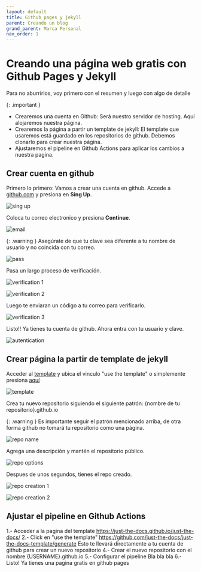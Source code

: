 ```yaml
---
layout: default
title: Github pages y jekyll
parent: Creando un blog
grand_parent: Marca Personal
nav_order: 1
---
```


# Creando una página web gratis con Github Pages y Jekyll
Para no aburrirlos, voy primero con el resumen y luego con algo de detalle

{: .important }
- Crearemos una cuenta en Github: Será nuestro servidor de hosting. Aquí alojaremos nuestra página.
- Crearemos la página a partir un template de jekyll: El template que usaremos está guardado en los repositorios de github. Debemos clonarlo para crear nuestra página.
- Ajustaremos el pipeline en Github Actions para aplicar los cambios a nuestra pagina.

## Crear cuenta en github
Primero lo primero: Vamos a crear una cuenta en github.
Accede a [github.com](https://github.com/) y presiona en **Sing Up**.

![sing up](/docs/marca-personal/crear-blog/github-pages-jekyll/images/1.png)

Coloca tu correo electronico y presiona **Continue**.

![email](/docs/marca-personal/crear-blog/github-pages-jekyll/images/2.png)

{: .warning }
Asegúrate de que tu clave sea diferente a tu nombre de usuario y no coincida con tu correo.

![pass](/docs/marca-personal/crear-blog/github-pages-jekyll/images/3.png)

Pasa un largo proceso de verificación.

![verification 1](/docs/marca-personal/crear-blog/github-pages-jekyll/images/4.png)

![verification 2](/docs/marca-personal/crear-blog/github-pages-jekyll/images/5.png)

Luego te enviaran un código a tu correo para verificarlo.

![verification 3](/docs/marca-personal/crear-blog/github-pages-jekyll/images/6.png)

Listo!! Ya tienes tu cuenta de github. Ahora entra con tu usuario y clave.

![autentication](/docs/marca-personal/crear-blog/github-pages-jekyll/images/7.png)

## Crear página la partir de template de jekyll
Acceder al [template](https://just-the-docs.github.io/just-the-docs/#getting-started) y ubica el vinculo "use the template" o simplemente presiona [aquí](https://github.com/just-the-docs/just-the-docs-template/generate)

![template](/docs/marca-personal/crear-blog/github-pages-jekyll/images/8.png)

Crea tu nuevo repositorio siguiendo el siguiente patrón: {nombre de tu repositorio}.github.io

{: .warning }
Es importante seguir el patrón mencionado arriba, de otra forma github no tomará tu repositorio como una página.

![repo name](/docs/marca-personal/crear-blog/github-pages-jekyll/images/9.png)

Agrega una descripción y mantén el repositorio público.

![repo options](/docs/marca-personal/crear-blog/github-pages-jekyll/images/10.png)

Despues de unos segundos, tienes el repo creado.

![repo creation 1](/docs/marca-personal/crear-blog/github-pages-jekyll/images/11.png)

![repo creation 2](/docs/marca-personal/crear-blog/github-pages-jekyll/images/12.png)

## Ajustar el pipeline en Github Actions

1.- Acceder a la pagina del template https://just-the-docs.github.io/just-the-docs/
2.- Click en "use the template" https://github.com/just-the-docs/just-the-docs-template/generate
Esto te llevará directamente a tu cuenta de github para crear un nuevo repositorio
4.- Crear el nuevo repositorio con el nombre {USERNAME}.github.io
5.- Configurar el pipeline
Bla bla bla
6.- Listo! Ya tienes una pagina gratis en github pages